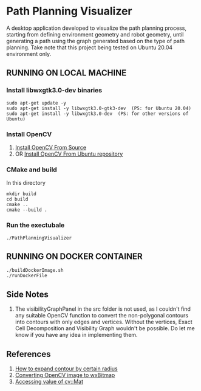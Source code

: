 # Path Planning Visualizer
A desktop application developed to visualize the path planning process, starting from defining environment geometry and robot geometry, until generating a path using the graph generated based on the type of path planning. 
Take note that this project being tested on Ubuntu 20.04 environment only.

## RUNNING ON LOCAL MACHINE

### Install libwxgtk3.0-dev binaries
```
sudo apt-get update -y
sudo apt-get install -y libwxgtk3.0-gtk3-dev  (PS: for Ubuntu 20.04)
sudo apt-get install -y libwxgtk3.0-dev  (PS: for other versions of Ubuntu)
```

### Install OpenCV 
1. [Install OpenCV From Source](https://docs.opencv.org/4.x/d7/d9f/tutorial_linux_install.html)
2. OR [Install OpenCV From Ubuntu repository](https://milq.github.io/install-opencv-ubuntu-debian/)

### CMake and build
In this directory
```
mkdir build
cd build
cmake ..
cmake --build .
```

### Run the exectubale
```
./PathPlanningVisualizer
```

## RUNNING ON DOCKER CONTAINER
```
./buildDockerImage.sh
./runDockerFile
```

## Side Notes
1. The visibilityGraphPanel in the src folder is not used, as I couldn't find any suitable OpenCV function to convert the non-polygonal contours into contours with only edges and vertices. Without the vertices, Exact Cell Decomposition and Visibility Graph wouldn't be possible. Do let me know if you have any idea in implementing them.

## References
1. [How to expand contour by certain radius](https://stackoverflow.com/questions/58981397/how-to-dilate-a-contour-by-a-specific-number-of-pixels-without-iterating-over-e)
2. [Converting OpenCV image to wxBitmap](https://github.com/PBfordev/wxopencvtest)
3. [Accessing value of cv::Mat](https://docs.opencv.org/3.3.0/db/da5/tutorial_how_to_scan_images.html)
